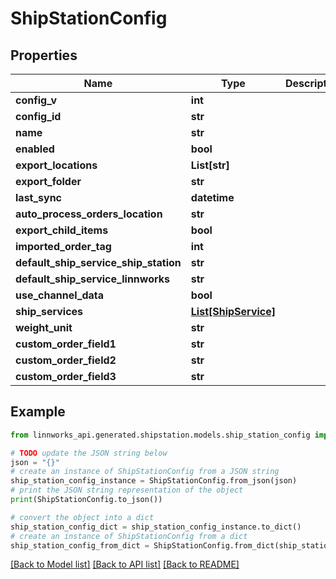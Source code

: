 # ShipStationConfig


## Properties

Name | Type | Description | Notes
------------ | ------------- | ------------- | -------------
**config_v** | **int** |  | [optional] 
**config_id** | **str** |  | [optional] 
**name** | **str** |  | [optional] 
**enabled** | **bool** |  | [optional] 
**export_locations** | **List[str]** |  | [optional] 
**export_folder** | **str** |  | [optional] 
**last_sync** | **datetime** |  | [optional] 
**auto_process_orders_location** | **str** |  | [optional] 
**export_child_items** | **bool** |  | [optional] 
**imported_order_tag** | **int** |  | [optional] 
**default_ship_service_ship_station** | **str** |  | [optional] 
**default_ship_service_linnworks** | **str** |  | [optional] 
**use_channel_data** | **bool** |  | [optional] 
**ship_services** | [**List[ShipService]**](ShipService.md) |  | [optional] 
**weight_unit** | **str** |  | [optional] 
**custom_order_field1** | **str** |  | [optional] 
**custom_order_field2** | **str** |  | [optional] 
**custom_order_field3** | **str** |  | [optional] 

## Example

```python
from linnworks_api.generated.shipstation.models.ship_station_config import ShipStationConfig

# TODO update the JSON string below
json = "{}"
# create an instance of ShipStationConfig from a JSON string
ship_station_config_instance = ShipStationConfig.from_json(json)
# print the JSON string representation of the object
print(ShipStationConfig.to_json())

# convert the object into a dict
ship_station_config_dict = ship_station_config_instance.to_dict()
# create an instance of ShipStationConfig from a dict
ship_station_config_from_dict = ShipStationConfig.from_dict(ship_station_config_dict)
```
[[Back to Model list]](../README.md#documentation-for-models) [[Back to API list]](../README.md#documentation-for-api-endpoints) [[Back to README]](../README.md)


